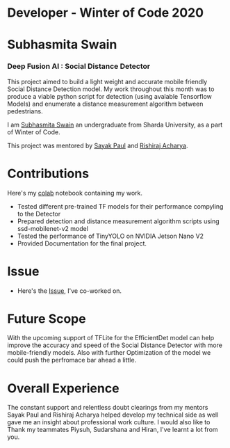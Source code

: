 # Developer - Winter of Code 2020
# Subhasmita Swain
### Deep Fusion AI : Social Distance Detector

This project aimed to build a light weight and accurate mobile friendly  Social Distance Detection model. My work throughout this month was to produce a viable python script for detection (using avalable Tensorflow Models) and enumerate a distance measurement algorithm between pedestrians.

I am [Subhasmita Swain](https://github.com/SubhasmitaSw) an undergraduate from Sharda University, as a part of Winter of Code.

This project was mentored by [Sayak Paul](https://github.com/sayakpaul) and [Rishiraj Acharya](https://github.com/rishiraj).

# Contributions
   Here's my [colab](https://colab.research.google.com/drive/1ZSdQ3eVCBLejNgE-f96fHHv1eEohlp7s?usp=sharing) notebook containing my work.
- Tested different pre-trained TF models for their performance compyling to the Detector
- Prepared detection and distance measurement algorithm scripts using ssd-mobilenet-v2 model
- Tested the performance of TinyYOLO on NVIDIA Jetson Nano V2
- Provided Documentation for the final project.
  

# Issue
- Here's the [Issue](https://github.com/DeepFusionAI/social-distance-detector/issues/6#issuecomment-751362640), I've co-worked on. 
 

# Future Scope
With the upcoming support of TFLite for the EfficientDet model can help improve the accuracy and speed of the Social Distance Detector with more mobile-friendly models.
Also with further Optimization of the model we could push the perfromace bar ahead a little. 

# Overall Experience
The constant support and relentless doubt clearings from my mentors Sayak Paul and Rishiraj Acharya helped develop my technical side as well gave me an insight about professional work culture.
I would also like to Thank my teammates Piysuh, Sudarshana and Hiran, I've learnt a lot from you.

